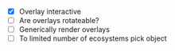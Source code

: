 - [x] Overlay interactive
- [ ] Are overlays rotateable?
- [ ] Generically render overlays
- [ ] To limited number of ecosystems pick object